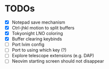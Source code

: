 # TODOs

- [x] Notepad save mechanism
- [x] Ctrl-jhkl motion to split buffers
- [x] Tokyonight LNO coloring
- [x] Buffer clearing keybinds
- [ ] Port lvim config
- [ ] Port to using which key (?)
- [ ] Explore telescope extensions (e.g. DAP)
- [ ] Neovim starting screen should not disappear
